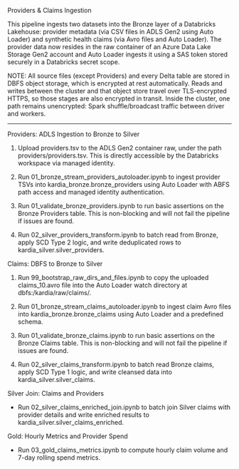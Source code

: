 Providers & Claims Ingestion

This pipeline ingests two datasets into the Bronze layer of a Databricks Lakehouse:
provider metadata (via CSV files in ADLS Gen2 using Auto Loader) and synthetic health
claims (via Avro files and Auto Loader). The provider data now resides in the raw 
container of an Azure Data Lake Storage Gen2 account and Auto Loader ingests it
using a SAS token stored securely in a Databricks secret scope.

NOTE: All source files (except Providers) and every Delta table are stored in DBFS object storage,
which is encrypted at rest automatically. Reads and writes between the cluster
and that object store travel over TLS-encrypted HTTPS, so those stages are also
encrypted in transit. Inside the cluster, one path remains unencrypted: Spark
shuffle/broadcast traffic between driver and workers.

---

Providers: ADLS Ingestion to Bronze to Silver

1. Upload providers.tsv to the ADLS Gen2 container raw, under the path providers/providers.tsv. This is directly 
   accessible by the Databricks workspace via managed identity.

2. Run 01_bronze_stream_providers_autoloader.ipynb to ingest provider TSVs into kardia_bronze.bronze_providers using 
   Auto Loader with ABFS path access and managed identity authentication.

3. Run 01_validate_bronze_providers.ipynb to run basic assertions on the Bronze Providers table. This is non-blocking and will not fail the pipeline if issues are found.

4. Run 02_silver_providers_transform.ipynb to batch read from Bronze, apply SCD Type 2 logic, and write deduplicated rows to kardia_silver.silver_providers.


Claims: DBFS to Bronze to Silver

1. Run 99_bootstrap_raw_dirs_and_files.ipynb to copy the uploaded claims_10.avro file into the Auto Loader watch directory at dbfs:/kardia/raw/claims/.

2. Run 01_bronze_stream_claims_autoloader.ipynb to ingest claim Avro files into kardia_bronze.bronze_claims using Auto Loader and a predefined schema.

3. Run 01_validate_bronze_claims.ipynb to run basic assertions on the Bronze Claims table. This is non-blocking and will not fail the pipeline if issues are found.

4. Run 02_silver_claims_transform.ipynb to batch read Bronze claims, apply SCD Type 1 logic, and write cleansed data into kardia_silver.silver_claims.


Silver Join: Claims and Providers

- Run 02_silver_claims_enriched_join.ipynb to batch join Silver claims with provider details and write enriched results to kardia_silver.silver_claims_enriched.


Gold: Hourly Metrics and Provider Spend

- Run 03_gold_claims_metrics.ipynb to compute hourly claim volume and 7-day rolling spend metrics.
